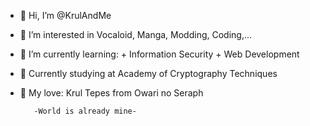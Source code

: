- 👋 Hi, I’m @KrulAndMe
  
- 👀 I’m interested in Vocaloid, Manga, Modding, Coding,...
  
- 🌱 I’m currently learning:
      + Information Security
      + Web Development
  
- 🕍 Currently studying at Academy of Cryptography Techniques
  
- 💞️ My love: Krul Tepes from Owari no Seraph

         -World is already mine-


<!--
Y2hpIHlldSBtaW5oIGtydWw=
-->
